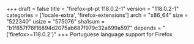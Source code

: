 +++
draft = false
title = "firefox-pt-pt 118.0.2-1"
version = "118.0.2-1"
categories = ['locale-extra', 'firefox-extensions']
arch = "x86_64"
size = "522340"
usize = "575076"
sha1sum = "b1f857f76f16894d2075ab687f979c32a699a597"
depends = "['firefox>=118.0.2']"
+++
Portuguese language support for Firefox